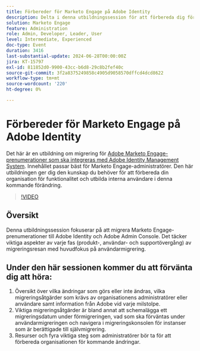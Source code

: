 ```yaml
---
title: Förbereder för Marketo Engage på Adobe Identity
description: Delta i denna utbildningssession för att förbereda dig för migrering av Marketo Engage-prenumerationer till Adobe Identity, med fokus på användarmigrering, viktiga åtgärder och viktiga resurser för administratörer, med vägledning om navigering i migreringskonsolen och förståelse för förändringar vid varje milstolpe.
solution: Marketo Engage
feature: Administration
role: Admin, Developer, Leader, User
level: Intermediate, Experienced
doc-type: Event
duration: 3416
last-substantial-update: 2024-06-28T00:00:00Z
jira: KT-15797
exl-id: 811852d0-9900-43cc-b6d8-29c8b2fef40c
source-git-commit: 3f2a8375249858c4905d9058570dffcd4dcd8622
workflow-type: tm+mt
source-wordcount: '220'
ht-degree: 0%

---
```


# Förbereder för Marketo Engage på Adobe Identity

Det här är en utbildning om migrering för [Adobe Marketo Engage-prenumerationer som ska integreras med Adobe Identity Management System](https://experienceleague.adobe.com/sv/docs/marketo/using/product-docs/administration/marketo-with-adobe-identity/adobe-identity-management-overview). Innehållet passar bäst för Marketo Engage-administratörer. Den här utbildningen ger dig den kunskap du behöver för att förbereda din organisation för funktionalitet och utbilda interna användare i denna kommande förändring.


>[!VIDEO](https://video.tv.adobe.com/v/3432369/?learn=on&captions=swe)

## Översikt

Denna utbildningssession fokuserar på att migrera Marketo Engage-prenumerationer till Adobe Identity och Adobe Admin Console. Det täcker viktiga aspekter av varje fas (produkt-, användar- och supportövergång) av migreringsresan med huvudfokus på användarmigrering.

## Under den här sessionen kommer du att förvänta dig att höra:

1. Översikt över vilka ändringar som görs eller inte ändras, vilka migreringsåtgärder som krävs av organisationens administratörer eller användare samt information från Adobe vid varje milstolpe.
1. Viktiga migreringsåtgärder är bland annat att schemalägga ett migreringsdatum under förmigreringen, vad som ska förväntas under användarmigreringen och navigera i migreringskonsolen för instanser som är berättigade till självmigrering.
1. Resurser och fyra viktiga steg som administratörer bör ta för att förbereda organisationen för kommande ändringar.
